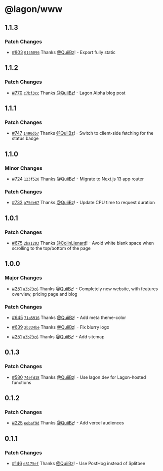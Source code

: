 # @lagon/www

## 1.1.3

### Patch Changes

- [#803](https://github.com/lagonapp/lagon/pull/803) [`0145896`](https://github.com/lagonapp/lagon/commit/0145896f3276b44f5e4fef83869f3322f85658fa) Thanks [@QuiiBz](https://github.com/QuiiBz)! - Export fully static

## 1.1.2

### Patch Changes

- [#770](https://github.com/lagonapp/lagon/pull/770) [`c7bf3cc`](https://github.com/lagonapp/lagon/commit/c7bf3ccd7f7ea6870cd44e513849cfe7488c0321) Thanks [@QuiiBz](https://github.com/QuiiBz)! - Lagon Alpha blog post

## 1.1.1

### Patch Changes

- [#747](https://github.com/lagonapp/lagon/pull/747) [`1490db7`](https://github.com/lagonapp/lagon/commit/1490db74df0a1a8b94c0df67a3d6174b5d26af21) Thanks [@QuiiBz](https://github.com/QuiiBz)! - Switch to client-side fetching for the status badge

## 1.1.0

### Minor Changes

- [#724](https://github.com/lagonapp/lagon/pull/724) [`123f520`](https://github.com/lagonapp/lagon/commit/123f5202d6f728192f3f2bc8233ee678b9dfe1ff) Thanks [@QuiiBz](https://github.com/QuiiBz)! - Migrate to Next.js 13 app router

### Patch Changes

- [#733](https://github.com/lagonapp/lagon/pull/733) [`a75de67`](https://github.com/lagonapp/lagon/commit/a75de673cae0e7d2b2ef140b0e54df63875db27a) Thanks [@QuiiBz](https://github.com/QuiiBz)! - Update CPU time to request duration

## 1.0.1

### Patch Changes

- [#675](https://github.com/lagonapp/lagon/pull/675) [`2ba1203`](https://github.com/lagonapp/lagon/commit/2ba12035c36f08c75ca3e32ea7f2b76b5093edc7) Thanks [@ColinLienard](https://github.com/ColinLienard)! - Avoid white blank space when scrolling to the top/bottom of the page

## 1.0.0

### Major Changes

- [#251](https://github.com/lagonapp/lagon/pull/251) [`a3b73c6`](https://github.com/lagonapp/lagon/commit/a3b73c623136db5a4840e1d43138ecd96b66059e) Thanks [@QuiiBz](https://github.com/QuiiBz)! - Completely new website, with features overview, pricing page and blog

### Patch Changes

- [#645](https://github.com/lagonapp/lagon/pull/645) [`71a5916`](https://github.com/lagonapp/lagon/commit/71a59167df17706d731d76a300fc74196eacee80) Thanks [@QuiiBz](https://github.com/QuiiBz)! - Add meta theme-color

* [#639](https://github.com/lagonapp/lagon/pull/639) [`2b334be`](https://github.com/lagonapp/lagon/commit/2b334bebabff90fb3a5a9d0d473a26ea6498580d) Thanks [@QuiiBz](https://github.com/QuiiBz)! - Fix blurry logo

- [#251](https://github.com/lagonapp/lagon/pull/251) [`a3b73c6`](https://github.com/lagonapp/lagon/commit/a3b73c623136db5a4840e1d43138ecd96b66059e) Thanks [@QuiiBz](https://github.com/QuiiBz)! - Add sitemap

## 0.1.3

### Patch Changes

- [#580](https://github.com/lagonapp/lagon/pull/580) [`74efd18`](https://github.com/lagonapp/lagon/commit/74efd186f97b86dd085c7a90e1f35c78507f5bbe) Thanks [@QuiiBz](https://github.com/QuiiBz)! - Use lagon.dev for Lagon-hosted functions

## 0.1.2

### Patch Changes

- [#225](https://github.com/lagonapp/lagon/pull/225) [`eebaf9d`](https://github.com/lagonapp/lagon/commit/eebaf9d535c9376cdccacb5a7578eae30835c9e1) Thanks [@QuiiBz](https://github.com/QuiiBz)! - Add vercel audiences

## 0.1.1

### Patch Changes

- [#146](https://github.com/lagonapp/lagon/pull/146) [`e8175ef`](https://github.com/lagonapp/lagon/commit/e8175effa1e3ccaaa673e60bfba4fcb9376cc15d) Thanks [@QuiiBz](https://github.com/QuiiBz)! - Use PostHog instead of Splitbee
